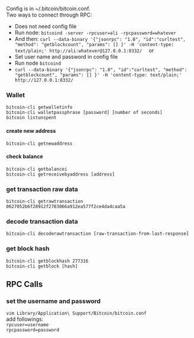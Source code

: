 Config is in ~/.bitcoin/bitcoin.conf.  
Two ways to connect through RPC:  
  - Does not need config file
  - Run node: `bitcoind -server -rpcuser=ali -rpcpassword=whatever`  
  - And then: `curl --data-binary '{"jsonrpc": "1.0", "id":"curltest", "method": "getblockcount", "params": [] }' -H 'content-type: text/plain;' http://ali:whatever@127.0.0.1:8332/  `
    or  
  - Set user name and password in config file  
  - Run node `bitcoind`  
  - `curl --data-binary '{"jsonrpc": "1.0", "id":"curltest", "method": "getblockcount", "params": [] }' -H 'content-type: text/plain;' http://127.0.0.1:8332/`  


### Wallet
`bitcoin-cli getwalletinfo`   
`bitcoin-cli walletpassphrase [password] [number of seconds]`  
`bitcoin listunspent`
  
#### create new address
`bitcoin-cli getnewaddress`  
#### check balance
`bitcoin-cli getbalancei`  
`bitcoin-cli getreceivebyaddress [address]`  


### get transaction raw data
`bitcoin-cli getrawtransaction 0627052b6f28912f2703066a912ea577f2ce4da4caa5a`  

### decode transaction data
`bitcoin-cli decoderawtransaction [raw-transaction-from-last-response]`  

### get block hash
`bitcoin-cli getblockhash 277316`  
`bitcoin-cli getblock [hash]`  
## RPC Calls
### set the username and password
  `vim Library/Application\ Support/Bitcoin/bitcoin.conf `  
  add followings:  
   `rpcuser=username`  
   `rpcpassword=password`  
  


